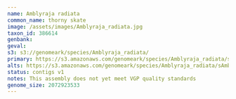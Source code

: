 ```yaml
---
name: Amblyraja radiata
common_name: thorny skate
image: /assets/images/Amblyraja_radiata.jpg
taxon_id: 386614
genbank:
geval:
s3: s3://genomeark/species/Amblyraja_radiata/
primary: https://s3.amazonaws.com/genomeark/species/Amblyraja_radiata/sAmbRad1/assembly_v1.5/sAmbRad1_p1.fasta.gz
alts: https://s3.amazonaws.com/genomeark/species/Amblyraja_radiata/sAmbRad1/assembly_v1.5/sAmbRad1_q2.fasta.gz
status: contigs v1
notes: This assembly does not yet meet VGP quality standards
genome_size: 2072923533
---
```

